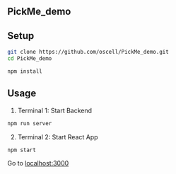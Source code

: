 ## PickMe_demo


## Setup
```bash
git clone https://github.com/oscell/PickMe_demo.git
cd PickMe_demo
```

```bash
npm install
```

## Usage

1. Terminal 1: Start Backend
```bash
npm run server
```

2. Terminal 2: Start React App
```bash
npm start
```

Go to [localhost:3000](http://localhost:3000/)
